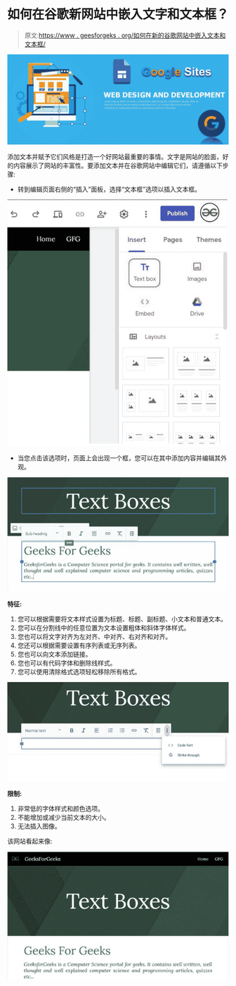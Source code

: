 # 如何在谷歌新网站中嵌入文字和文本框？

> 原文:[https://www . geesforgeks . org/如何在新的谷歌网站中嵌入文本和文本框/](https://www.geeksforgeeks.org/how-to-embed-text-and-text-boxes-in-new-google-sites/)

![](img/f832fbd6f027c6d808ed269d560d7db1.png)

添加文本并赋予它们风格是打造一个好网站最重要的事情。文字是网站的脸面，好的内容展示了网站的丰富性。要添加文本并在谷歌网站中编辑它们，请遵循以下步骤:

*   转到编辑页面右侧的“插入”面板，选择“文本框”选项以插入文本框。

![](img/b908e7fc0dcfa14c87868851b8cc27b4.png)

*   当您点击该选项时，页面上会出现一个框，您可以在其中添加内容并编辑其外观。

![](img/496a6e8cce0e994c8de4a222a91d7282.png)

**特征:**

1.  您可以根据需要将文本样式设置为标题、标题、副标题、小文本和普通文本。
2.  您可以在分割线中的任意位置为文本设置粗体和斜体字体样式。
3.  您也可以将文字对齐为左对齐、中对齐、右对齐和对齐。
4.  您还可以根据需要设置有序列表或无序列表。
5.  您也可以向文本添加链接。
6.  您也可以有代码字体和删除线样式。
7.  您可以使用清除格式选项轻松移除所有格式。

![](img/704900bdd185e8b7a5c3486a086fdfb2.png)

**限制:**

1.  非常低的字体样式和颜色选项。
2.  不能增加或减少当前文本的大小。
3.  无法插入图像。

该网站看起来像:

![](img/979bf7bf8980bece9488718ef5314171.png)